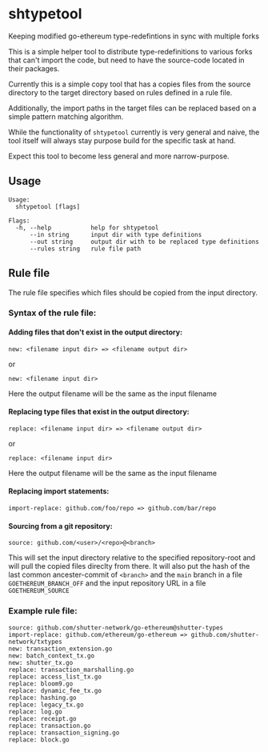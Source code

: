 # shtypetool
Keeping modified go-ethereum type-redefintions in sync with multiple forks

This is a simple helper tool to distribute type-redefinitions
to various forks that can't import the code, but need to
have the source-code located in their packages.

Currently this is a simple copy tool that has a 
copies files from the source directory to the target directory 
based on rules defined in a rule file.

Additionally, the import paths in the target files can be replaced
based on a simple pattern matching algorithm.

While the functionality of `shtypetool` currently is very general and naive, 
the tool itself will always stay purpose build for the specific task at hand.


Expect this tool to become less general and more narrow-purpose.


## Usage
```
Usage:
  shtypetool [flags]

Flags:
  -h, --help           help for shtypetool
      --in string      input dir with type definitions
      --out string     output dir with to be replaced type definitions
      --rules string   rule file path
```

## Rule file

The rule file specifies which files should be copied from the 
input directory.

### Syntax of the rule file:


#### Adding files that don't exist in the output directory:

`new: <filename input dir> => <filename output dir>`

or

`new: <filename input dir>`

Here the output filename will be the same as the input filename


#### Replacing type files that exist in the output directory:

`replace: <filename input dir> => <filename output dir>`

or

`replace: <filename input dir>`

Here the output filename will be the same as the input filename


#### Replacing import statements:

`import-replace: github.com/foo/repo => github.com/bar/repo`


#### Sourcing from a git repository:

`source: github.com/<user>/<repo>@<branch>`

This will set the input directory relative to the specified
repository-root and will pull the copied files direclty from there.
It will also put the hash of the last common ancester-commit of `<branch>`
and the `main` branch in a file `GOETHEREUM_BRANCH_OFF` and the 
input repository URL in a file `GOETHEREUM_SOURCE`

### Example rule file:
```
source: github.com/shutter-network/go-ethereum@shutter-types
import-replace: github.com/ethereum/go-ethereum => github.com/shutter-network/txtypes
new: transaction_extension.go
new: batch_context_tx.go
new: shutter_tx.go
replace: transaction_marshalling.go
replace: access_list_tx.go
replace: bloom9.go
replace: dynamic_fee_tx.go
replace: hashing.go
replace: legacy_tx.go
replace: log.go
replace: receipt.go
replace: transaction.go
replace: transaction_signing.go
replace: block.go
```



